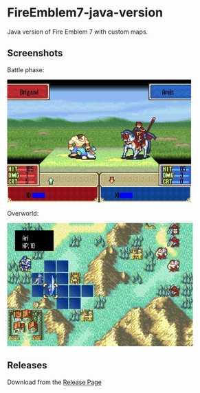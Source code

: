 # FireEmblem7-java-version
  Java version of Fire Emblem 7 with custom maps.

## Screenshots
  Battle phase:
  
  ![Battle Screenshot](screenshots/battle_screenShot.jpeg)
  
  Overworld:
  
  ![Overworld Screenshot](screenshots/overworld_screenshot.jpeg)

## Releases
  Download from the [Release Page](https://github.com/Fossilia/FireEmblem7-java-version/releases)
